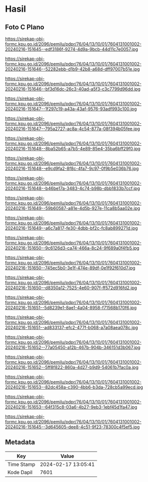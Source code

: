 # Hasil

## Foto C Plano

https://sirekap-obj-formc.kpu.go.id/2096/pemilu/pdpr/76/04/13/10/01/7604131001002-20240216-151645--edf3186f-9274-4d9a-9bcb-44d11c7e0057.jpg

https://sirekap-obj-formc.kpu.go.id/2096/pemilu/pdpr/76/04/13/10/01/7604131001002-20240216-151646--52282ebb-d1b9-42b8-a68d-dff97007b51e.jpg

https://sirekap-obj-formc.kpu.go.id/2096/pemilu/pdpr/76/04/13/10/01/7604131001002-20240216-151646--bf3d16dc-26c3-40ad-a5f3-c3c7799d96dd.jpg

https://sirekap-obj-formc.kpu.go.id/2096/pemilu/pdpr/76/04/13/10/01/7604131001002-20240216-151647--1f297c19-a43a-43af-9576-93adf993c100.jpg

https://sirekap-obj-formc.kpu.go.id/2096/pemilu/pdpr/76/04/13/10/01/7604131001002-20240216-151647--795a2727-ac8a-4c54-877a-08f394b05fee.jpg

https://sirekap-obj-formc.kpu.go.id/2096/pemilu/pdpr/76/04/13/10/01/7604131001002-20240216-151648--8ba52b65-a7b5-4e89-85e4-35ba6bff29f0.jpg

https://sirekap-obj-formc.kpu.go.id/2096/pemilu/pdpr/76/04/13/10/01/7604131001002-20240216-151648--e9cd9fa2-8f8c-4fa7-9c97-0f9b5e036b76.jpg

https://sirekap-obj-formc.kpu.go.id/2096/pemilu/pdpr/76/04/13/10/01/7604131001002-20240216-151648--b46be17a-3483-4c74-b98b-dbb1833b7ccf.jpg

https://sirekap-obj-formc.kpu.go.id/2096/pemilu/pdpr/76/04/13/10/01/7604131001002-20240216-151649--59b60587-a81e-4d5b-927e-11ca8b5aa02e.jpg

https://sirekap-obj-formc.kpu.go.id/2096/pemilu/pdpr/76/04/13/10/01/7604131001002-20240216-151649--a6c7a817-fe30-4dbb-bf2c-fc8ab899271d.jpg

https://sirekap-obj-formc.kpu.go.id/2096/pemilu/pdpr/76/04/13/10/01/7604131001002-20240216-151650--9c6126d3-ca74-466a-8c24-9f689a0f4fb5.jpg

https://sirekap-obj-formc.kpu.go.id/2096/pemilu/pdpr/76/04/13/10/01/7604131001002-20240216-151650--745ec5b0-3e1f-474e-89df-0e1f92f610d7.jpg

https://sirekap-obj-formc.kpu.go.id/2096/pemilu/pdpr/76/04/13/10/01/7604131001002-20240216-151650--d8350a12-7525-4e60-907f-ff572d916fd2.jpg

https://sirekap-obj-formc.kpu.go.id/2096/pemilu/pdpr/76/04/13/10/01/7604131001002-20240216-151651--5d8239e1-8ae1-4a04-8958-f71568b170f6.jpg

https://sirekap-obj-formc.kpu.go.id/2096/pemilu/pdpr/76/04/13/10/01/7604131001002-20240216-151651--ad833137-efc2-477f-b068-a7a08aea078c.jpg

https://sirekap-obj-formc.kpu.go.id/2096/pemilu/pdpr/76/04/13/10/01/7604131001002-20240216-151652--77a05450-a12b-467b-904b-346151d3b067.jpg

https://sirekap-obj-formc.kpu.go.id/2096/pemilu/pdpr/76/04/13/10/01/7604131001002-20240216-151652--5ff8f822-860a-4d27-b9d9-54061b7fac0a.jpg

https://sirekap-obj-formc.kpu.go.id/2096/pemilu/pdpr/76/04/13/10/01/7604131001002-20240216-151653--82dc458a-c390-4bb6-b3da-728cb5a99ecd.jpg

https://sirekap-obj-formc.kpu.go.id/2096/pemilu/pdpr/76/04/13/10/01/7604131001002-20240216-151653--64f315c8-03a6-4b27-9eb3-1ebf45d1fa47.jpg

https://sirekap-obj-formc.kpu.go.id/2096/pemilu/pdpr/76/04/13/10/01/7604131001002-20240216-151645--3d645605-dee8-4c51-9f23-78300c4f5ef5.jpg


## Metadata

| Key        | Value               |
| ---------- | ------------------- |
| Time Stamp | 2024-02-17 13:05:41 |
| Kode Dapil | 7601                |



